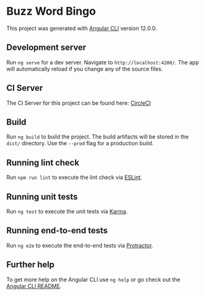 # Buzz Word Bingo

This project was generated with [Angular CLI](https://github.com/angular/angular-cli) version 12.0.0.

## Development server

Run `ng serve` for a dev server. Navigate to `http://localhost:4200/`. The app will automatically reload if you change any of the source files.

## CI Server

The CI Server for this project can be found here: [CircleCI](https://app.circleci.com/pipelines/github/SlothSky/bwBingo_angular?branch=develop)

## Build

Run `ng build` to build the project. The build artifacts will be stored in the `dist/` directory. Use the `--prod` flag for a production build.

## Running lint check

Run `npm run lint` to execute the lint check via [ESLint](https://eslint.org/).

## Running unit tests

Run `ng test` to execute the unit tests via [Karma](https://karma-runner.github.io).

## Running end-to-end tests

Run `ng e2e` to execute the end-to-end tests via [Protractor](http://www.protractortest.org/).

## Further help

To get more help on the Angular CLI use `ng help` or go check out the [Angular CLI README](https://github.com/angular/angular-cli/blob/master/README.md).
